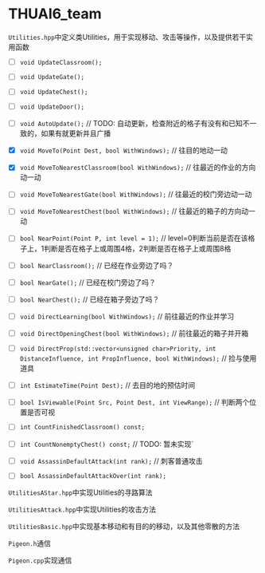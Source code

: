 # THUAI6_team

`Utilities.hpp`中定义类Utilities，用于实现移动、攻击等操作，以及提供若干实用函数

- [ ] `void UpdateClassroom();`
- [ ] `void UpdateGate();`
- [ ] `void UpdateChest();`
- [ ] `void UpdateDoor();`
- [ ] `void AutoUpdate();` // TODO: 自动更新，检查附近的格子有没有和已知不一致的，如果有就更新并且广播

- [x] `void MoveTo(Point Dest, bool WithWindows);`		// 往目的地动一动
- [x] `void MoveToNearestClassroom(bool WithWindows);`	// 往最近的作业的方向动一动
- [ ] `void MoveToNearestGate(bool WithWindows);`		// 往最近的校门旁边动一动
- [ ] `void MoveToNearestChest(bool WithWindows);`		// 往最近的箱子的方向动一动
- [ ] `bool NearPoint(Point P, int level = 1);`         // level=0判断当前是否在该格子上，1判断是否在格子上或周围4格，2判断是否在格子上或周围8格
- [ ] `bool NearClassroom();`							// 已经在作业旁边了吗？
- [ ] `bool NearGate();`								// 已经在校门旁边了吗？
- [ ] `bool NearChest();`								// 已经在箱子旁边了吗？
- [ ] `void DirectLearning(bool WithWindows);`			// 前往最近的作业并学习
- [ ] `void DirectOpeningChest(bool WithWindows);`		// 前往最近的箱子并开箱
- [ ] `void DirectProp(std::vector<unsigned char>Priority, int DistanceInfluence, int PropInfluence, bool WithWindows);`		// 捡与使用道具

- [ ] `int EstimateTime(Point Dest);`					// 去目的地的预估时间
- [ ] `bool IsViewable(Point Src, Point Dest, int ViewRange);`			// 判断两个位置是否可视
- [ ] `int CountFinishedClassroom() const;`
- [ ] `int CountNonemptyChest() const;` // TODO: 暂未实现`

- [ ] `void AssassinDefaultAttack(int rank);`	// 刺客普通攻击
- [ ] `bool AssassinDefaultAttackOver(int rank);`

`UtilitiesAStar.hpp`中实现Utilities的寻路算法

`UtilitiesAttack.hpp`中实现Utilities的攻击方法

`UtilitiesBasic.hpp`中实现基本移动和有目的的移动，以及其他零散的方法

`Pigeon.h`通信

`Pigeon.cpp`实现通信
